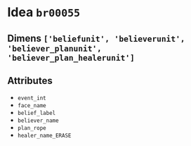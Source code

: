 # Idea `br00055`

## Dimens `['beliefunit', 'believerunit', 'believer_planunit', 'believer_plan_healerunit']`

## Attributes
- `event_int`
- `face_name`
- `belief_label`
- `believer_name`
- `plan_rope`
- `healer_name_ERASE`
